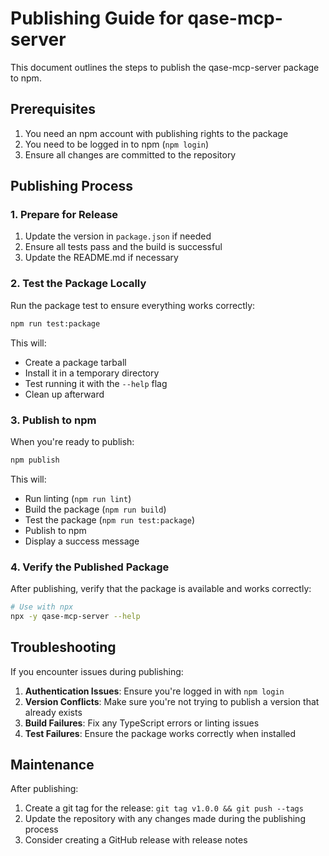 # Publishing Guide for qase-mcp-server

This document outlines the steps to publish the qase-mcp-server package to npm.

## Prerequisites

1. You need an npm account with publishing rights to the package
2. You need to be logged in to npm (`npm login`)
3. Ensure all changes are committed to the repository

## Publishing Process

### 1. Prepare for Release

1. Update the version in `package.json` if needed
2. Ensure all tests pass and the build is successful
3. Update the README.md if necessary

### 2. Test the Package Locally

Run the package test to ensure everything works correctly:

```bash
npm run test:package
```

This will:
- Create a package tarball
- Install it in a temporary directory
- Test running it with the `--help` flag
- Clean up afterward

### 3. Publish to npm

When you're ready to publish:

```bash
npm publish
```

This will:
- Run linting (`npm run lint`)
- Build the package (`npm run build`)
- Test the package (`npm run test:package`)
- Publish to npm
- Display a success message

### 4. Verify the Published Package

After publishing, verify that the package is available and works correctly:

```bash
# Use with npx
npx -y qase-mcp-server --help
```

## Troubleshooting

If you encounter issues during publishing:

1. **Authentication Issues**: Ensure you're logged in with `npm login`
2. **Version Conflicts**: Make sure you're not trying to publish a version that already exists
3. **Build Failures**: Fix any TypeScript errors or linting issues
4. **Test Failures**: Ensure the package works correctly when installed

## Maintenance

After publishing:

1. Create a git tag for the release: `git tag v1.0.0 && git push --tags`
2. Update the repository with any changes made during the publishing process
3. Consider creating a GitHub release with release notes